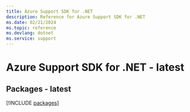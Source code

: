 ```yaml
---
title: Azure Support SDK for .NET
description: Reference for Azure Support SDK for .NET
ms.date: 02/21/2024
ms.topic: reference
ms.devlang: dotnet
ms.service: support
---
```

# Azure Support SDK for .NET - latest
## Packages - latest
[!INCLUDE [packages](support-index.md)]